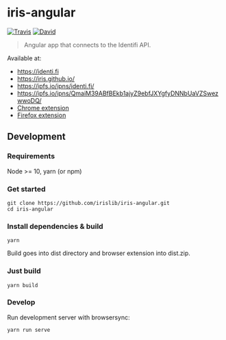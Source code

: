 # iris-angular

[![Travis](https://img.shields.io/travis/irislib/iris-angular/master.svg?style=flat-square)](https://travis-ci.org/irislib/iris-angular)
[![David](https://img.shields.io/david/irislib/iris-angular.svg?style=flat-square)](https://david-dm.org/irislib/iris-angular)

> Angular app that connects to the Identifi API.

Available at:
* https://identi.fi
* https://iris.github.io/
* https://ipfs.io/ipns/identi.fi/
* https://ipfs.io/ipns/QmaiM39ABfBEkb1ajyZ9ebfJXYgfyDNNbUaVZSwezwwoDQ/
* [Chrome extension](https://chrome.google.com/webstore/detail/iris/oelmiikkaikgnmmjaonjlopkmpcahpgh)
* [Firefox extension](https://addons.mozilla.org/en-US/firefox/addon/iris/)

## Development
### Requirements
Node >= 10, yarn (or npm)

### Get started
```
git clone https://github.com/irislib/iris-angular.git
cd iris-angular
```

### Install dependencies & build
```
yarn
```
Build goes into dist directory and browser extension into dist.zip.

### Just build
```
yarn build
```

### Develop
Run development server with browsersync:
```
yarn run serve
```
